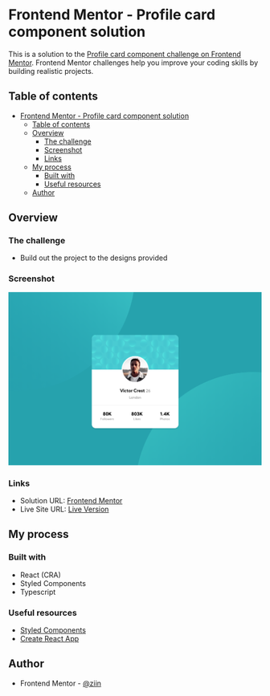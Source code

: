 # Frontend Mentor - Profile card component solution

This is a solution to the [Profile card component challenge on Frontend Mentor](https://www.frontendmentor.io/challenges/profile-card-component-cfArpWshJ). Frontend Mentor challenges help you improve your coding skills by building realistic projects. 

## Table of contents

- [Frontend Mentor - Profile card component solution](#frontend-mentor---profile-card-component-solution)
  - [Table of contents](#table-of-contents)
  - [Overview](#overview)
    - [The challenge](#the-challenge)
    - [Screenshot](#screenshot)
    - [Links](#links)
  - [My process](#my-process)
    - [Built with](#built-with)
    - [Useful resources](#useful-resources)
  - [Author](#author)

## Overview

### The challenge

- Build out the project to the designs provided

### Screenshot

![](./screenshot.jpg)

### Links

- Solution URL: [Frontend Mentor](https://www.frontendmentor.io/solutions/profile-card-component-with-react-and-styled-components-8aE1RyKBK)
- Live Site URL: [Live Version](https://frontendmentor-profile-card-component-react-styled-components.vercel.app/)

## My process

### Built with

- React (CRA)
- Styled Components
- Typescript

### Useful resources

- [Styled Components](https://styled-components.com/)
- [Create React App](https://github.com/facebook/create-react-app)

## Author

- Frontend Mentor - [@ziin](https://www.frontendmentor.io/profile/ziin)
